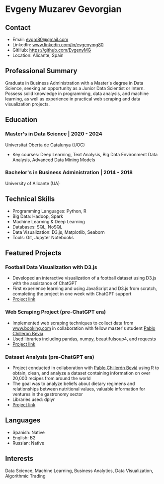 # Evgeny Muzarev Gevorgian

## Contact
- Email: evgm80@gmail.com
- LinkedIn: www.linkedin.com/in/evgenymg80
- GitHub: https://github.com/EvgenyMG
- Location: Alicante, Spain

## Professional Summary
Graduate in Business Administration with a Master's degree in Data Science, seeking an opportunity as a Junior Data Scientist or Intern. Possess solid knowledge in programming, data analysis, and machine learning, as well as experience in practical web scraping and data visualization projects.

## Education
### Master's in Data Science | 2020 - 2024
Universitat Oberta de Catalunya (UOC)
- Key courses: Deep Learning, Text Analysis, Big Data Environment Data Analysis, Advanced Data Mining Models

### Bachelor's in Business Administration | 2014 - 2018
University of Alicante (UA)

## Technical Skills
- Programming Languages: Python, R
- Big Data: Hadoop, Spark
- Machine Learning & Deep Learning
- Databases: SQL, NoSQL
- Data Visualization: D3.js, Matplotlib, Seaborn
- Tools: Git, Jupyter Notebooks

## Featured Projects
### Football Data Visualization with D3.js
- Developed an interactive visualization of a football dataset using D3.js with the assistance of ChatGPT
- First experience learning and using JavaScript and D3.js from scratch, completing the project in one week with ChatGPT support
- [Project link](https://github.com/EvgenyMG/football-history)

### Web Scraping Project (pre-ChatGPT era)
- Implemented web scraping techniques to collect data from www.booking.com in collaboration with fellow master's student [Pablo Chillerón Beviá](https://github.com/pchilleron)
- Used libraries including pandas, numpy, beautifulsoup4, and requests
- [Project link](https://github.com/EvgenyMG/web_scraping)

### Dataset Analysis (pre-ChatGPT era)
- Project conducted in collaboration with [Pablo Chillerón Beviá](https://github.com/pchilleron) using R to obtain, clean, and analyze a dataset containing information on over 20,000 recipes from around the world
- The goal was to analyze beliefs about dietary regimens and relationships between nutritional values, valuable information for ventures in the gastronomy sector
- Libraries used: dplyr
- [Project link](https://github.com/EvgenyMG/dataset_analysis)

## Languages
- Spanish: Native
- English: B2
- Russian: Native

## Interests
Data Science, Machine Learning, Business Analytics, Data Visualization, Algorithmic Trading
